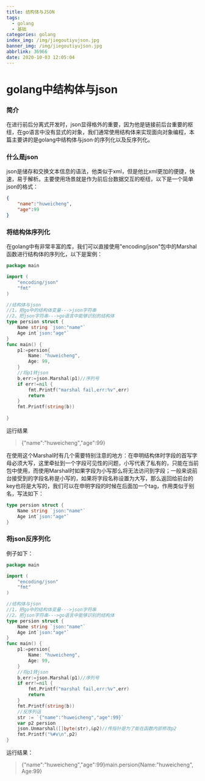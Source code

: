 ```yaml
---
title: 结构体与JSON
tags:
  - golang
  - 基础
categories: golang
index_img: /img/jiegoutiyujson.jpg
banner_img: /img/jiegoutiyujson.jpg
abbrlink: 36966
date: 2020-10-03 12:05:04
---
```


# golang中结构体与json

### 简介

在进行前后分离式开发时，json显得格外的重要，因为他是链接前后台重要的枢纽，在go语言中没有显式的对象，我们通常使用结构体来实现面向对象编程，本篇主要讲的是golang中结构体与json·的序列化以及反序列化。



### 什么是json

json是储存和交换文本信息的语法，他类似于xml，但是他比xml更加的便捷，快速，易于解析。主要使用场景就是作为前后台数据交互的枢纽，以下是一个简单json的格式：

```json
{
    "name":"huweicheng",
    "age":99
}
```



### 将结构体序列化

在golang中有非常丰富的库，我们可以直接使用"encoding/json"包中的Marshal函数进行结构体的序列化，以下是案例：

```go
package main

import (
	"encoding/json"
	"fmt"
)

//结构体与json
//1，把go中的结构体变量--->json字符串
//2。把json字符串--->go语言中能够识别的结构体
type persion struct {
	Name string `json:"name"`
	Age int`json:"age"`
}
func main() {
	p1:=persion{
		Name: "huweicheng",
		Age: 99,
	}
	//将p1转json
	b,err:=json.Marshal(p1)//序列号
	if err!=nil {
		fmt.Printf("marshal fail,err:%v",err)
		return
	}
	fmt.Printf(string(b))
	
}
```



运行结果

> {"name":"huweicheng","age":99}

在使用这个Marshal时有几个需要特别注意的地方：在申明结构体时字段的首写字母必须大写，这里牵扯到一个字段可见性的问题，小写代表了私有的，只能在当前包中使用，而使用Marshal时如果字段为小写那么将无法访问到字段；一般来说前台接受到的字段名称是小写的，如果将字段名称设置为大写，那么返回给前台的key也将是大写的，我们可以在申明字段的时候在后面加一个tag，作用类似于别名，写法如下：

```go
type persion struct {
	Name string `json:"name"`
	Age int`json:"age"`
}
```



### 将json反序列化

例子如下：

```go
package main

import (
	"encoding/json"
	"fmt"
)

//结构体与json
//1，把go中的结构体变量--->json字符串
//2。把json字符串--->go语言中能够识别的结构体
type persion struct {
	Name string `json:"name"`
	Age int`json:"age"`
}
func main() {
	p1:=persion{
		Name: "huweicheng",
		Age: 99,
	}
	//将p1转json
	b,err:=json.Marshal(p1)//序列号
	if err!=nil {
		fmt.Printf("marshal fail,err:%v",err)
		return
	}
	fmt.Printf(string(b))
	//反序列话
	str := `{"name":"huweicheng","age":99}`
	var p2 persion
	json.Unmarshal([]byte(str),&p2)//传指针是为了能在函数内部修改p2
	fmt.Printf("%#v\n",p2)
}

```

运行结果：



> {"name":"huweicheng","age":99}main.persion{Name:"huweicheng", Age:99}



